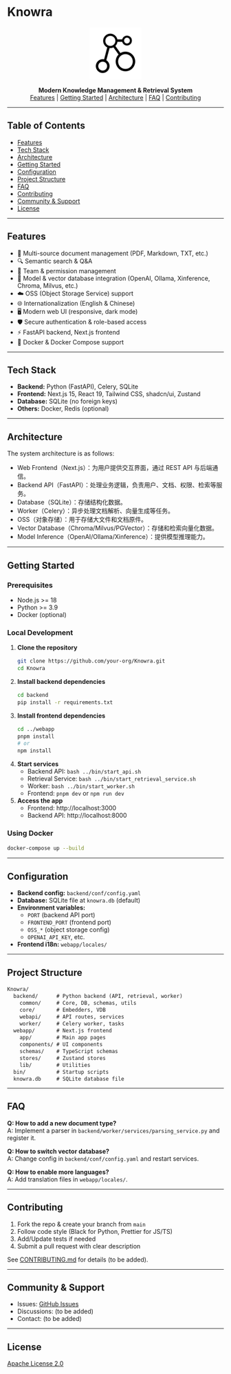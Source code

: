 # Knowra

<p align="center">
  <img src="webapp/public/knowra.svg" alt="Knowra Logo" width="120" />
</p>

<p align="center">
  <b>Modern Knowledge Management & Retrieval System</b><br/>
  <a href="#features">Features</a> | <a href="#getting-started">Getting Started</a> | <a href="#architecture">Architecture</a> | <a href="#faq">FAQ</a> | <a href="#contributing">Contributing</a>
</p>

---

## Table of Contents
- [Features](#features)
- [Tech Stack](#tech-stack)
- [Architecture](#architecture)
- [Getting Started](#getting-started)
- [Configuration](#configuration)
- [Project Structure](#project-structure)
- [FAQ](#faq)
- [Contributing](#contributing)
- [Community & Support](#community--support)
- [License](#license)

---

## Features
- 📄 Multi-source document management (PDF, Markdown, TXT, etc.)
- 🔍 Semantic search & Q&A
- 👥 Team & permission management
- 🧠 Model & vector database integration (OpenAI, Ollama, Xinference, Chroma, Milvus, etc.)
- ☁️ OSS (Object Storage Service) support
- 🌐 Internationalization (English & Chinese)
- 🖥️ Modern web UI (responsive, dark mode)
- 🛡️ Secure authentication & role-based access
- ⚡ FastAPI backend, Next.js frontend
- 🐳 Docker & Docker Compose support

---

## Tech Stack
- **Backend:** Python (FastAPI), Celery, SQLite
- **Frontend:** Next.js 15, React 19, Tailwind CSS, shadcn/ui, Zustand
- **Database:** SQLite (no foreign keys)
- **Others:** Docker, Redis (optional)

---

## Architecture
The system architecture is as follows:

- Web Frontend（Next.js）：为用户提供交互界面，通过 REST API 与后端通信。
- Backend API（FastAPI）：处理业务逻辑，负责用户、文档、权限、检索等服务。
- Database（SQLite）：存储结构化数据。
- Worker（Celery）：异步处理文档解析、向量生成等任务。
- OSS（对象存储）：用于存储大文件和文档原件。
- Vector Database（Chroma/Milvus/PGVector）：存储和检索向量化数据。
- Model Inference（OpenAI/Ollama/Xinference）：提供模型推理能力。

---

## Getting Started

### Prerequisites
- Node.js >= 18
- Python >= 3.9
- Docker (optional)

### Local Development
1. **Clone the repository**
   ```bash
   git clone https://github.com/your-org/Knowra.git
   cd Knowra
   ```
2. **Install backend dependencies**
   ```bash
   cd backend
   pip install -r requirements.txt
   ```
3. **Install frontend dependencies**
   ```bash
   cd ../webapp
   pnpm install
   # or
   npm install
   ```
4. **Start services**
   - Backend API: `bash ../bin/start_api.sh`
   - Retrieval Service: `bash ../bin/start_retrieval_service.sh`
   - Worker: `bash ../bin/start_worker.sh`
   - Frontend: `pnpm dev` or `npm run dev`
5. **Access the app**
   - Frontend: http://localhost:3000
   - Backend API: http://localhost:8000

### Using Docker
```bash
docker-compose up --build
```

---

## Configuration
- **Backend config:** `backend/conf/config.yaml`
- **Database:** SQLite file at `knowra.db` (default)
- **Environment variables:**
  - `PORT` (backend API port)
  - `FRONTEND_PORT` (frontend port)
  - `OSS_*` (object storage config)
  - `OPENAI_API_KEY`, etc.
- **Frontend i18n:** `webapp/locales/`

---

## Project Structure
```
Knowra/
  backend/      # Python backend (API, retrieval, worker)
    common/     # Core, DB, schemas, utils
    core/       # Embedders, VDB
    webapi/     # API routes, services
    worker/     # Celery worker, tasks
  webapp/       # Next.js frontend
    app/        # Main app pages
    components/ # UI components
    schemas/    # TypeScript schemas
    stores/     # Zustand stores
    lib/        # Utilities
  bin/          # Startup scripts
  knowra.db     # SQLite database file
```

---

## FAQ
**Q: How to add a new document type?**  
A: Implement a parser in `backend/worker/services/parsing_service.py` and register it.

**Q: How to switch vector database?**  
A: Change config in `backend/conf/config.yaml` and restart services.

**Q: How to enable more languages?**  
A: Add translation files in `webapp/locales/`.

---

## Contributing
1. Fork the repo & create your branch from `main`
2. Follow code style (Black for Python, Prettier for JS/TS)
3. Add/Update tests if needed
4. Submit a pull request with clear description

See [CONTRIBUTING.md](CONTRIBUTING.md) for details (to be added).

---

## Community & Support
- Issues: [GitHub Issues](https://github.com/your-org/Knowra/issues)
- Discussions: (to be added)
- Contact: (to be added)

---

## License
[Apache License 2.0](LICENSE) 